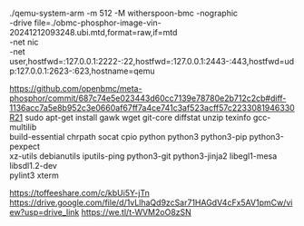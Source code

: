 ./qemu-system-arm -m 512 -M witherspoon-bmc -nographic \
    -drive file=./obmc-phosphor-image-vin-20241212093248.ubi.mtd,format=raw,if=mtd \
    -net nic \
    -net user,hostfwd=:127.0.0.1:2222-:22,hostfwd=:127.0.0.1:2443-:443,hostfwd=udp:127.0.0.1:2623-:623,hostname=qemu

https://github.com/openbmc/meta-phosphor/commit/687c74e5e023443d60cc7139e78780e2b712c2cb#diff-1136acc7a5e8b952c3e0660af67ff7a4ce741c3af523acff57c2233081946330R21
sudo apt-get install gawk wget git-core diffstat unzip texinfo gcc-multilib \
    build-essential chrpath socat cpio python python3 python3-pip python3-pexpect \
    xz-utils debianutils iputils-ping python3-git python3-jinja2 libegl1-mesa libsdl1.2-dev \
    pylint3 xterm

https://toffeeshare.com/c/kbUi5Y-jTn
https://drive.google.com/file/d/1vLlhaQd9zcSar71HAGdV4cFx5AV1pmCw/view?usp=drive_link
https://we.tl/t-WVM2oO8zSN


